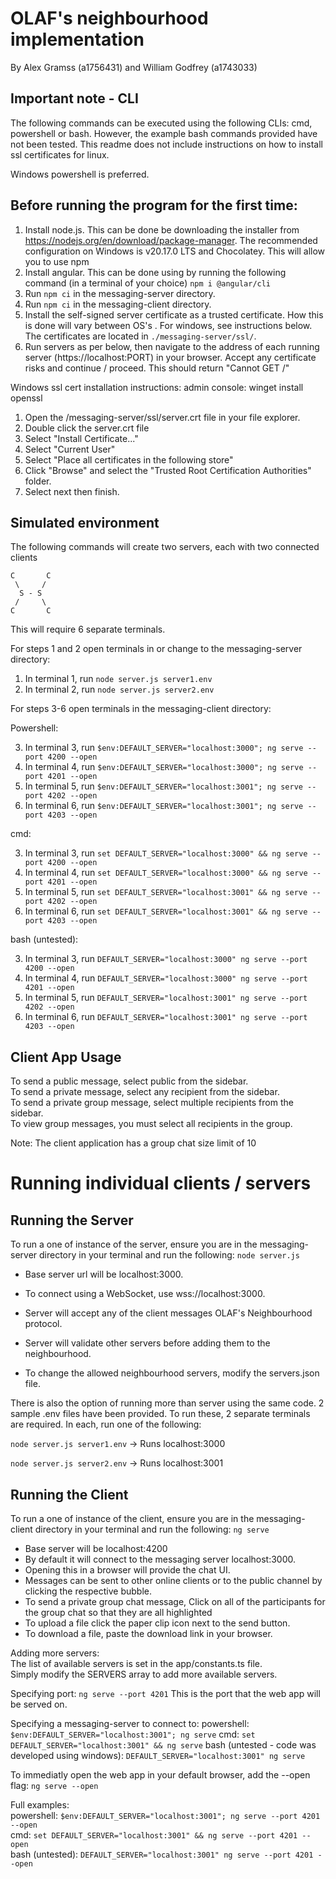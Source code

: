 # OLAF's neighbourhood implementation 
By Alex Gramss (a1756431) and William Godfrey (a1743033) 

## Important note - CLI
The following commands can be executed using the following CLIs: cmd, powershell or bash.
However, the example bash commands provided have not been tested. This readme does not include instructions on how to install ssl certificates for linux.

Windows powershell is preferred.

## Before running the program for the first time:

1. Install node.js. This can be done be downloading the installer from https://nodejs.org/en/download/package-manager. The recommended configuration on Windows is v20.17.0 LTS and Chocolatey. This will allow you to use npm
2. Install angular. This can be done using by running the following command (in a terminal of your choice) ```npm i @angular/cli```
3. Run ```npm ci``` in the messaging-server directory. 
4. Run ```npm ci``` in the messaging-client directory.
5. Install the self-signed server certificate as a trusted certificate. How this is done will vary between OS's . For windows, see instructions below. The certificates are located in ```./messaging-server/ssl/```.</br>
6. Run servers as per below, then navigate to the address of each running server (https://localhost:PORT) in your browser. Accept any certificate risks and continue / proceed. This should return "Cannot GET /"

Windows ssl cert installation instructions: 
admin console: winget install openssl
1. Open the /messaging-server/ssl/server.crt file in your file explorer.
2. Double click the server.crt file
3. Select "Install Certificate..."
4. Select "Current User"
5. Select "Place all certificates in the following store"
6. Click "Browse" and select the "Trusted Root Certification Authorities" folder.
7. Select next then finish.


## Simulated environment

The following commands will create two servers, each with two connected clients
```
C       C
 \     /
  S - S
 /     \
C       C
```

This will require 6 separate terminals.

For steps 1 and 2 open terminals in or change to the messaging-server directory:

1. In terminal 1, run ```node server.js server1.env```
2. In terminal 2, run ```node server.js server2.env```

For steps 3-6 open terminals in the messaging-client directory: 

Powershell:

3. In terminal 3, run ```$env:DEFAULT_SERVER="localhost:3000"; ng serve --port 4200 --open```
4. In terminal 4, run ```$env:DEFAULT_SERVER="localhost:3000"; ng serve --port 4201 --open```
5. In terminal 5, run ```$env:DEFAULT_SERVER="localhost:3001"; ng serve --port 4202 --open```
6. In terminal 6, run ```$env:DEFAULT_SERVER="localhost:3001"; ng serve --port 4203 --open```

cmd:

3. In terminal 3, run ```set DEFAULT_SERVER="localhost:3000" && ng serve --port 4200 --open```
4. In terminal 4, run ```set DEFAULT_SERVER="localhost:3000" && ng serve --port 4201 --open```
5. In terminal 5, run ```set DEFAULT_SERVER="localhost:3001" && ng serve --port 4202 --open```
6. In terminal 6, run ```set DEFAULT_SERVER="localhost:3001" && ng serve --port 4203 --open```

bash (untested):

3. In terminal 3, run ```DEFAULT_SERVER="localhost:3000" ng serve --port 4200 --open```
4. In terminal 4, run ```DEFAULT_SERVER="localhost:3000" ng serve --port 4201 --open```
5. In terminal 5, run ```DEFAULT_SERVER="localhost:3001" ng serve --port 4202 --open```
6. In terminal 6, run ```DEFAULT_SERVER="localhost:3001" ng serve --port 4203 --open```


## Client App Usage
To send a public message, select public from the sidebar.</br>
To send a private message, select any recipient from the sidebar.</br>
To send a private group message, select multiple recipients from the sidebar.</br>
To view group messages, you must select all recipients in the group.</br>

Note: The client application has a group chat size limit of 10

# Running individual clients / servers

## Running the Server

To run a one of instance of the server, ensure you are in the messaging-server directory in your terminal and run the following:
```node server.js```
- Base server url will be localhost:3000.
- To connect using a WebSocket, use  wss://localhost:3000. 
- Server will accept any of the client messages OLAF's Neighbourhood protocol.
- Server will validate other servers before adding them to the neighbourhood.

- To change the allowed neighbourhood servers, modify the servers.json file.

There is also the option of running more than server using the same code. 2 sample .env files have been provided.
To run these, 2 separate terminals are required. In each, run one of the following:

```node server.js server1.env``` -> Runs localhost:3000

```node server.js server2.env``` -> Runs localhost:3001

## Running the Client

To run a one of instance of the client, ensure you are in the messaging-client directory in your terminal and run the following:
```ng serve```
- Base server will be localhost:4200
- By default it will connect to the messaging server localhost:3000.
- Opening this in a browser will provide the chat UI.
- Messages can be sent to other online clients or to the public channel by clicking the respective bubble.
- To send a private group chat message, Click on all of the participants for the group chat so that they are all highlighted 
- To upload a file click the paper clip icon next to the send button.
- To download a file, paste the download link in your browser.

Adding more servers:</br>
The list of available servers is set in the app/constants.ts file.</br>
Simply modify the SERVERS array to add more available servers.

Specifying port: ```ng serve --port 4201```
This is the port that the web app will be served on.
    
Specifying a messaging-server to connect to:
powershell: ```$env:DEFAULT_SERVER="localhost:3001"; ng serve```
cmd: ```set DEFAULT_SERVER="localhost:3001" && ng serve```
bash (untested - code was developed using windows): ```DEFAULT_SERVER="localhost:3001" ng serve```

To immediatly open the web app in your default browser, add the --open flag: ```ng serve --open```

Full examples:</br>
powershell: ```$env:DEFAULT_SERVER="localhost:3001"; ng serve --port 4201 --open```</br>
cmd: ```set DEFAULT_SERVER="localhost:3001" && ng serve --port 4201 --open```</br>
bash (untested): ```DEFAULT_SERVER="localhost:3001" ng serve --port 4201 --open```</br>